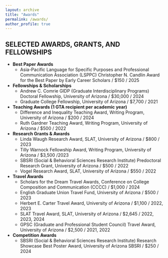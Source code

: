 ```yaml
---
layout: archive
title: "Awards"
permalink: /awards/
author_profile: true
---
```



## SELECTED AWARDS, GRANTS, AND FELLOWSHIPS
* **Best Paper Awards**
  *  Asia-Pacific Language for Specific Purposes and Professional Communication Association (LSPPC) Christopher N. Candlin Award for the Best Paper by Early Career Scholars  / $150 / 2025
* **Fellowships & Scholarships**
  *  Andrew C. Comrie GIDP (Graduate Interdisciplinary Programs) Doctoral Fellowship, University of Arizona / $30,000 / 2024
  *  Graduate College Fellowship, University of Arizona / $7,700 / 2021
* **Teaching Awards (1 GTA recipient per academic year)**
  *  Difference and Inequality Teaching Award, Writing Program, University of Arizona / $200 / 2024
  *  Ruth Gardner Teaching Award, Writing Program, University of Arizona / $500 / 2022
* **Research Grants & Awards**
  *  Linda Waugh Research Award, SLAT, University of Arizona / $800 / 2023
  *  Tilly Warnock Fellowship Award, Writing Program, University of Arizona / $3,500 /2023
  *  SBSRI (Social & Behavioral Sciences Research Institute) Predoctoral Research Grant, University of Arizona / $500 / 2022
  *  Vogel Research Award, SLAT, University of Arizona / $550 / 2022                                     
* **Travel Awards**
  *  Scholars for the Dream Travel Awards, Conference on College Composition and Communication (CCCC) / $1,000 / 2024
  *  English Graduate Union Travel Fund, University of Arizona / $500 / 2023
  *  Herbert E. Carter Travel Award, University of Arizona / $1,100 / 2022, 2023
  *  SLAT Travel Award, SLAT, University of Arizona / $2,645 / 2022, 2023, 2024
  *  GPSC (Graduate and Professional Student Council) Travel Award, University of Arizona / $2,500 / 2021, 2022
* **Competition Awards**    
  *  SBSRI (Social & Behavioral Sciences Research Institute) Research Showcase Best Poster Award, University of Arizona SBSRI / $250 / 2024






                                                                                                                               
